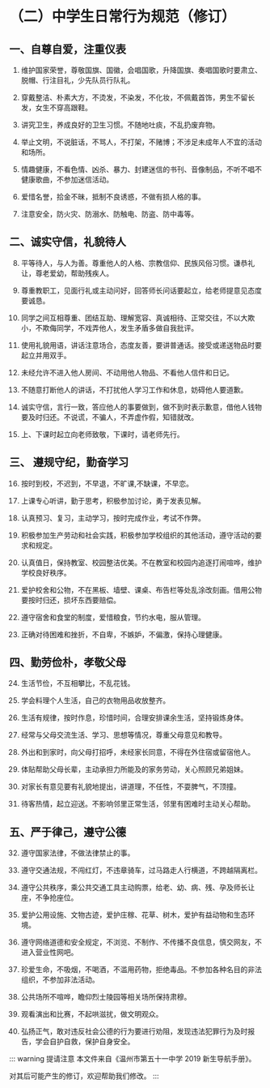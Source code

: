# （二）中学生日常行为规范（修订）

## 一、自尊自爱，注重仪表

1. 维护国家荣誉，尊敬国旗、国徽，会唱国歌，升降国旗、奏唱国歌时要肃立、脱帽、行注目礼，少先队员行队礼。

2. 穿戴整洁、朴素大方，不烫发，不染发，不化妆，不佩戴首饰，男生不留长发，女生不穿高跟鞋。

3. 讲究卫生，养成良好的卫生习惯。不随地吐痰，不乱扔废弃物。

4. 举止文明，不说脏话，不骂人，不打架，不赌博；不涉足未成年人不宜的活动和场所。

5. 情趣健康，不看色情、凶杀、暴力、封建迷信的书刊、音像制品，不听不唱不健康歌曲，不参加迷信活动。

6. 爱惜名誉，拾金不昧，抵制不良诱惑，不做有损人格的事。

7. 注意安全，防火灾、防溺水、防触电、防盗、防中毒等。

## 二、诚实守信，礼貌待人

8. 平等待人，与人为善。尊重他人的人格、宗教信仰、民族风俗习惯。谦恭礼让，尊老爱幼，帮助残疾人。

9. 尊重教职工，见面行礼或主动问好，回答师长问话要起立，给老师提意见态度要诚恳。

10. 同学之间互相尊重、团结互助、理解宽容、真诚相待、正常交往，不以大欺小，不欺侮同学，不戏弄他人，发生矛盾多做自我批评。

11. 使用礼貌用语，讲话注意场合，态度友善，要讲普通话。接受或递送物品时要起立并用双手。

12. 未经允许不进入他人房间、不动用他人物品、不看他人信件和日记。

13. 不随意打断他人的讲话，不打扰他人学习工作和休息，妨碍他人要道歉。

14. 诚实守信，言行一致，答应他人的事要做到，做不到时表示歉意，借他人钱物要及时归还。不说谎，不骗人，不弄虚作假，知错就改。

15. 上、下课时起立向老师致敬，下课时，请老师先行。

## 三、 遵规守纪，勤奋学习

16. 按时到校，不迟到，不早退，不旷课,不缺课，不早恋。

17. 上课专心听讲，勤于思考，积极参加讨论，勇于发表见解。

18. 认真预习、复习，主动学习，按时完成作业，考试不作弊。

19. 积极参加生产劳动和社会实践，积极参加学校组织的其他活动，遵守活动的要求和规定。

20. 认真值日，保持教室、校园整洁优美。不在教室和校园内追逐打闹喧哗，维护学校良好秩序。

21. 爱护校舍和公物，不在黑板、墙壁、课桌、布告栏等处乱涂改刻画。借用公物要按时归还，损坏东西要赔偿。

22. 遵守宿舍和食堂的制度，爱惜粮食，节约水电，服从管理。

23. 正确对待困难和挫折，不自卑，不嫉妒，不偏激，保持心理健康。

## 四、勤劳俭朴，孝敬父母

24. 生活节俭，不互相攀比，不乱花钱。

25. 学会料理个人生活，自己的衣物用品收放整齐。

26. 生活有规律，按时作息，珍惜时间，合理安排课余生活，坚持锻炼身体。

27. 经常与父母交流生活、学习、思想等情况，尊重父母意见和教导。

28. 外出和到家时，向父母打招呼，未经家长同意，不得在外住宿或留宿他人。

29. 体贴帮助父母长辈，主动承担力所能及的家务劳动，关心照顾兄弟姐妹。

30. 对家长有意见要有礼貌地提出，讲道理，不任性，不耍脾气，不顶撞。

31. 待客热情，起立迎送。不影响邻里正常生活，邻里有困难时主动关心帮助。

## 五、严于律己，遵守公德

32. 遵守国家法律，不做法律禁止的事。

33. 遵守交通法规，不闯红灯，不违章骑车，过马路走人行横道，不跨越隔离栏。

34. 遵守公共秩序，乘公共交通工具主动购票，给老、幼、病、残、孕及师长让座，不争抢座位。

35. 爱护公用设施、文物古迹，爱护庄稼、花草、树木，爱护有益动物和生态环境。

36. 遵守网络道德和安全规定，不浏览、不制作、不传播不良信息，慎交网友，不进入营业性网吧。

37. 珍爱生命，不吸烟，不喝酒，不滥用药物，拒绝毒品。不参加各种名目的非法组织，不参加非法活动。

38. 公共场所不喧哗，瞻仰烈士陵园等相关场所保持肃穆。

39. 观看演出和比赛，不起哄滋扰，做文明观众。

40. 弘扬正气，敢对违反社会公德的行为要进行劝阻，发现违法犯罪行为及时报告，学会自护自救，保护自身安全。

::: warning 提请注意
本文件来自《温州市第五十一中学 2019 新生导航手册》。

对其后可能产生的修订，欢迎帮助我们修改。
:::
